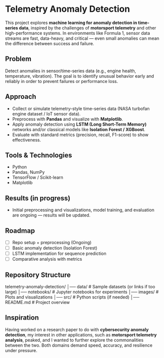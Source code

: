 # Telemetry Anomaly Detection  

This project explores **machine learning for anomaly detection in time-series data**, inspired by the challenges of **motorsport telemetry** and other high-performance systems. In environments like Formula 1, sensor data streams are fast, data-heavy, and critical — even small anomalies can mean the difference between success and failure.  

## Problem  
Detect anomalies in sensor/time-series data (e.g., engine health, temperature, vibration). The goal is to identify unusual behavior early and reliably in order to prevent failures or performance loss.  

## Approach  
- Collect or simulate telemetry-style time-series data (NASA turbofan engine dataset / IoT sensor data).  
- Preprocess with **Pandas** and visualize with **Matplotlib**.  
- Apply anomaly detection using **LSTM (Long Short-Term Memory)** networks and/or classical models like **Isolation Forest / XGBoost**.  
- Evaluate with standard metrics (precision, recall, F1-score) to show effectiveness.  

## Tools & Technologies  
- Python  
- Pandas, NumPy  
- TensorFlow / Scikit-learn  
- Matplotlib

## Results (in progress)  
- Initial preprocessing and visualizations, model training, and evaluation are ongoing — results will be updated.

## Roadmap  
- [ ] Repo setup + preprocessing (Ongoing)  
- [ ] Basic anomaly detection (Isolation Forest)  
- [ ] LSTM implementation for sequence prediction  
- [ ] Comparative analysis with metrics  

## Repository Structure  
telemetry-anomaly-detection/
│── data/ # Sample datasets (or links if too large)
│── notebooks/ # Jupyter notebooks for experiments
│── images/ # Plots and visualizations
│── src/ # Python scripts (if needed)
│── README.md # Project overview

## Inspiration  
Having worked on a research paper to do with **cybersecurity anomaly detection**, my interest in other applications, such as **motorsport telemetry analysis**, peaked, and I wanted to further explore the commonalities between the two. Both domains demand speed, accuracy, and resilience under pressure.  

